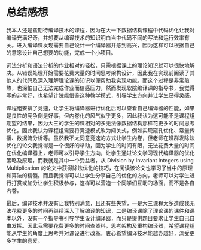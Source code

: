 # 总结感想

我本人还是蛮期待编译技术的课程，因为在大一下数据结构课程中代码优化让我对编译充满好奇，并想要从编译技术的知识明白当中代码不同的写法和运行效率有关。进入编译课发现需要自己设计一个编译器并感到高兴，因为这样可以根据自己的意愿设计自己想要的功能，完成一个小项目。

词法分析和语法分析的作业相对的轻松，只需根据课上的理论知识就可以很快地解决。从错误处理开始需要花费大量的时间思考架构设计，因此我在实现前阅读了其他人的代码及深入理解理论课的知识以便帮助我实现功能。而这个过程是非常煎熬，也深怕自己无法完成作业而倍感压力，然而发现软院编译课的指导书，我觉得写的非常好，也希望计院能借鉴这种教学模式，引导学生方向并让学生获得灵感。

课程组安排了竞速，让学生将编译器进行优化后可以查看自己编译器的性能，如果是良性的竞争倒是好事，但内卷化的风气似乎更多，因此我认为这可能不是课程组期望的结果，因为大三的学生的课相对的多无法像数据结构那样花更多的时间思考优化。因此我认为课程组需要将竞速模式改为闯关式，例如实现窥孔优化、常量传播、数据流分析等。虽然我不太同意竞速的方式让学生内卷，但老师在班群发除法优化的论文我觉得是一个很好的举动，因为学生的时间有限，无法花费大量的时间在优化编译器上，老师可以引导学生方向，让学生通过论文学习现代编译器的优化策略及原理，而我就是其中一个受益者，从 Division by Invariant Integers using Multiplication 的论文中获得除法优化的技巧，在阅读该论文也学习了当中的原理和算法的精髓。而且我觉得可以让学生分享自己的优化的方向，老师可以对学生进行打赏或加分让学生积极参与，这样可以营造一个同学们互助的场面，而不是各自内卷。

最后，编译技术并没有让我特别满意，且还有些失望，一是大三课程太多造成我无法花费更多的时间再继续深入了解编译的知识，二是编译课除了理论课的课件和课本以外，没有一个指导书引导学生设计编译器，而只是提供题目要求让学生自己自由发挥。因此我需要花费更多的时间查资料，思考架构及重构编译器，希望课程组能从学生的角度上思考并对课设进行改革，衷心希望编译技术能越办越好，深受更多学生的喜爱。